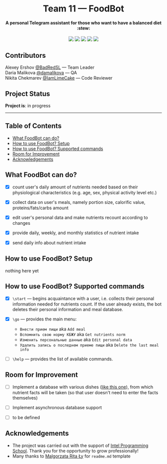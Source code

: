 <h1 align="center">Team 11 — FoodBot</h1>
<h4 align="center">A personal Telegram assistant for those who want to have a balanced diet :stew:</h4>

<div align="center">

  <a href="">![](https://img.shields.io/badge/bot-%40intel__11__food__bot-orange)</a>
  <a href="">![](https://img.shields.io/badge/language-ru-lightgray)</a>
  <a href="">![](https://img.shields.io/badge/python-3.9%2B-yellow)</a>
  <a href="">![](https://img.shields.io/badge/linter-flake8-brightgreen)</a>
  <a href="">![](https://img.shields.io/badge/database-pymysql-blue)</a>

</div>


## Contributors

Alexey Ershov [@BadRedSL](https://github.com/BadRedSL) — Team Leader    
Daria Malikova [@damalikova](https://github.com/damalikova) — QA    
Nikita Chekmarev [@IamLimeCake](https://github.com/IamLimeCake) — Code Reviewer

## Project Status
**Project is**: in progress


*****


## Table of Contents
* [What FoodBot can do?](#what-foodbot-can-do)
* [How to use FoodBot? Setup](#how-to-use-foodbot-setup)
* [How to use FoodBot? Supported commands](#how-to-use-foodbot-supported-commands)
* [Room for Improvement](#room-for-improvement)
* [Acknowledgements](#acknowledgements)


## What FoodBot can do?
- [x] count user's daily amount of nutrients needed based on their physiological characteristics (e.g. age, sex, physical activity level etc.)
- [x] collect data on user's meals, namely portion size, calorific value, proteins/fats/carbs amount
- [x] edit user's personal data and make nutrients recount according to changes
- [x] provide daily, weekly, and monthly statistics of nutrient intake
- [x] send daily info about nutrient intake


## How to use FoodBot? Setup
nothing here yet


## How to use FoodBot? Supported commands
- [x] `\start` — begins acquaintance with a user, i.e. collects their personal information needed for nutrients count. If the user already exists, the bot deletes their personal information and meal database.
- [x] `\go` — provides the main menu:
  - `Внести прием пищи` aka `Add meal`
  - `Вспомнить свою норму КБЖУ` aka `Get nutrients norm`
  - `Изменить персональные данные` aka `Edit personal data`
  - `Удалить запись о последнем приеме пищи` aka `Delete the last meal info` 
- [ ] `\help` — provides the list of available commands.


## Room for Improvement
- [ ] Implement a database with various dishes ([like this one](https://cross.expert/zdorovoe-pitanie/calories/tablitsa-kalorijnosti-gotovyh-produktov-i-blyud.html)), from which nutrient facts will be taken (so that user doesn't need to enter the facts themselves) 
- [ ] Implement asynchronous database support
- [ ] to be defined


## Acknowledgements
- The project was carried out with the support of [Intel Programming School](https://github.com/nn-students-2021h2). Thank you for the opportunity to grow professionally!
- Many thanks to [Malgorzata Rita Ły](https://github.com/ritaly) for `readme.md` template